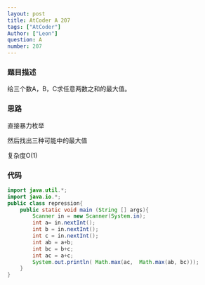 ```yaml
---
layout: post
title: AtCoder A 207
tags: ["AtCoder"]
Author: ["Leon"]
question: A
number: 207
---
```

### 题目描述

给三个数A，B，C求任意两数之和的最大值。

### 思路

直接暴力枚举

然后找出三种可能中的最大值

复杂度O(1)

### 代码

```java
import java.util.*;
import java.io.*;
public class repression{
    public static void main (String [] args){
        Scanner in = new Scanner(System.in);
        int a= in.nextInt();
        int b = in.nextInt();
        int c = in.nextInt();
        int ab = a+b;
        int bc = b+c;
        int ac = a+c;
        System.out.println( Math.max(ac,  Math.max(ab, bc)));
    }
}
```

